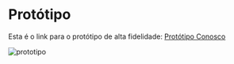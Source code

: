 # Protótipo

Esta é o link para o protótipo de alta fidelidade:
[Protótipo Conosco](https://www.figma.com/proto/L1ktPOyv9fnnaVtsobq4tMpP/Untitled?node-id=0%3A1&scaling=scale-down)

![prototipo](../assets/img/prototipo/prototipo.png)
